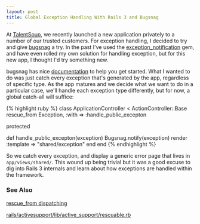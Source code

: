 ```yaml
---
layout: post
title: Global Exception Handling With Rails 3 and Bugsnag
---
```

<p>At <a href="https://talentsoup.com">TalentSoup</a>, we recently launched a new application privately to a number of our trusted customers.  For exception handling, I decided to try and give <a href="http://bugsnag.com">bugsnag</a> a try.  In the past I've used the <a href="https://github.com/rails/exception_notification">exception_notification</a> gem, and have even rolled my own solution for handling exception, but for this new app, I thought I'd try something new.</p>

<p>bugsnag has nice <a href="https://bugsnag.com/docs/notifiers/ruby">documentation</a> to help you get started. What I wanted to do was just catch every exception that's generated by the app, regardless of specific type.  As the app matures and we decide what we want to do in a particular case, we'll handle each exception type differently, but for now, a global catch-all will suffice:</p>

<p>
{% highlight ruby %}
class ApplicationController < ActionController::Base
  rescue_from Exception, :with => :handle_public_excepton
  
  protected

  def handle_public_excepton(exception)
    Bugsnag.notify(exception)
    render :template => "shared/exception"
  end
end
{% endhighlight %}
</p>

<p>So we catch every exception, and display a generic error page that lives in <code>app/views/shared/</code>. This wound up being trivial but it was a good excuse to dig into Rails 3 internals and learn about how exceptions are handled within the framework.</p>

<h3>See Also</h3>
<p><a href="http://m.onkey.org/rescue-from-dispatching">rescue_from dispatching</a></p>
<p><a href="https://github.com/rails/rails/blob/master/activesupport/lib/active_support/rescuable.rb">rails/activesupport/lib/active_support/rescuable.rb</a></p>